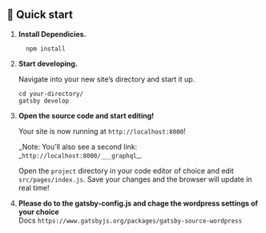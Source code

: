## 🚀 Quick start

1.  **Install Dependicies.**

    ```shell
      npm install
    ```

1.  **Start developing.**

    Navigate into your new site’s directory and start it up.

    ```shell
    cd your-directory/
    gatsby develop
    ```

1.  **Open the source code and start editing!**

    Your site is now running at `http://localhost:8000`!

    _Note: You'll also see a second link: _`http://localhost:8000/___graphql`\_.

    Open the `project` directory in your code editor of choice and edit `src/pages/index.js`. Save your changes and the browser will update in real time!

1.  **Please do to the gatsby-config.js and chage the wordpress settings of your choice**
    <br>
    Docs `https://www.gatsbyjs.org/packages/gatsby-source-wordpress`
